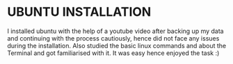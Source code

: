 # UBUNTU INSTALLATION
I installed ubuntu with the help of a youtube video after backing up my data and continuing with the process cautiously, hence did not face any issues during the installation. Also studied the basic linux commands and about the Terminal and got familiarised with it. It was easy hence enjoyed the task :)
